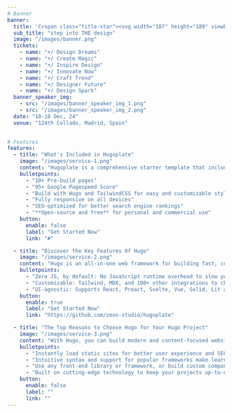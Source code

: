 ```yaml
---
# Banner
banner:
  title: 'C<span class="title-star"><svg width="187" height="189" viewBox="0 0 187 189" fill="none" xmlns="http://www.w3.org/2000/svg"><path d="M71.0391 189L75.1406 125.508L21.9844 161.109L0 122.391L57.2578 94.5L0 66.6094L21.9844 27.8906L75.1406 63.4922L71.0391 0H115.172L110.906 63.4922L164.062 27.8906L186.047 66.6094L128.953 94.5L186.047 122.391L164.062 161.109L110.906 125.508L115.172 189H71.0391Z" fill="#FD5E09"/></svg></span>NF-2024'
  sub_title: "step into THE design"
  image: "/images/banner.png" 
  tickets: 
    - name: "+/ Design Dreams"
    - name: "+/ Create Magic"
    - name: "+/ Inspire Design"
    - name: "+/ Innovate Now"
    - name: "+/ Craft Trend"
    - name: "+/ Designer Future"
    - name: "+/ Design Spark"
  banner_speaker_img:
    - src: "/images/banner_speaker_img_1.png"
    - src: "/images/banner_speaker_img_2.png"
  date: "10-18 Dec, 24"
  venue: "124th Collado, Madrid, Spain"
  

# Features
features:
  - title: "What's Included in Hugoplate"
    image: "/images/service-1.png"
    content: "Hugoplate is a comprehensive starter template that includes everything you need to get started with your Hugo project. What's Included in Hugoplate"
    bulletpoints:
      - "10+ Pre-build pages"
      - "95+ Google Pagespeed Score"
      - "Build with Hugo and TailwindCSS for easy and customizable styling"
      - "Fully responsive on all devices"
      - "SEO-optimized for better search engine rankings"
      - "**Open-source and free** for personal and commercial use"
    button:
      enable: false
      label: "Get Started Now"
      link: "#"

  - title: "Discover the Key Features Of Hugo"
    image: "/images/service-2.png"
    content: "Hugo is an all-in-one web framework for building fast, content-focused websites. It offers a range of exciting features for developers and website creators. Some of the key features are:"
    bulletpoints:
      - "Zero JS, by default: No JavaScript runtime overhead to slow you down."
      - "Customizable: Tailwind, MDX, and 100+ other integrations to choose from."
      - "UI-agnostic: Supports React, Preact, Svelte, Vue, Solid, Lit and more."
    button:
      enable: true
      label: "Get Started Now"
      link: "https://github.com/zeon-studio/hugoplate"

  - title: "The Top Reasons to Choose Hugo for Your Hugo Project"
    image: "/images/service-3.png"
    content: "With Hugo, you can build modern and content-focused websites without sacrificing performance or ease of use."
    bulletpoints:
      - "Instantly load static sites for better user experience and SEO."
      - "Intuitive syntax and support for popular frameworks make learning and using Hugo a breeze."
      - "Use any front-end library or framework, or build custom components, for any project size."
      - "Built on cutting-edge technology to keep your projects up-to-date with the latest web standards."
    button:
      enable: false
      label: ""
      link: ""
---
```

